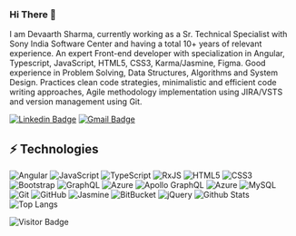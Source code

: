 ### Hi There 👋

I am Devaarth Sharma, currently working as a Sr. Technical Specialist with Sony India Software Center and having a total 10+ years of relevant experience. An expert Front-end developer with specialization in Angular, Typescript, JavaScript, HTML5, CSS3, Karma/Jasmine, Figma. Good experience in Problem Solving, Data Structures, Algorithms and System Design. Practices clean code strategies, minimalistic and efficient code writing approaches, Agile methodology implementation using JIRA/VSTS and version management using Git.

[![Linkedin Badge](https://img.shields.io/badge/-devaarth-blue?style=flat-square&logo=Linkedin&logoColor=white&link=https://www.linkedin.com/in/devaarth/)](https://www.linkedin.com/in/devaarth/)
[![Gmail Badge](https://img.shields.io/badge/-devaarth@gmail.com-c14438?style=flat-square&logo=Gmail&logoColor=white&link=mailto:devaarth@gmail.com)](mailto:devaarth@gmail.com)


## ⚡ Technologies

![Angular](https://img.shields.io/badge/Angular-%23DD0031.svg?style=flat-square&logo=angular)
![JavaScript](https://img.shields.io/badge/-JavaScript-black?style=flat-square&logo=javascript)
![TypeScript](https://img.shields.io/badge/-TypeScript-007ACC?style=flat-square&logo=typescript)
![RxJS](https://img.shields.io/badge/RxJs-%23B7178C.svg?style=flat-square&logo=reactivex)
![HTML5](https://img.shields.io/badge/-HTML5-E34F26?style=flat-square&logo=html5&logoColor=white)
![CSS3](https://img.shields.io/badge/-CSS3-1572B6?style=flat-square&logo=css3)
![Bootstrap](https://img.shields.io/badge/-Bootstrap-563D7C?style=flat-square&logo=bootstrap)
![GraphQL](https://img.shields.io/badge/-GraphQL-E10098?style=flat-square&logo=graphql)
![Azure](https://img.shields.io/badge/azure-%230072C6.svg?style=flat-square&logo=microsoftazure&logoColor=white)
![Apollo GraphQL](https://img.shields.io/badge/-Apollo%20GraphQL-311C87?style=flat-square&logo=apollo-graphql)
![Azure](https://img.shields.io/badge/azure-%230072C6.svg?style=flat-square&logo=microsoftazure)
![MySQL](https://img.shields.io/badge/-MySQL-black?style=flat-square&logo=mysql)
![Git](https://img.shields.io/badge/-Git-black?style=flat-square&logo=git)
![GitHub](https://img.shields.io/badge/-GitHub-181717?style=flat-square&logo=github)
![Jasmine](https://img.shields.io/badge/jasmine-%238A4182.svg?style=flat-square&logo=jasmine)
![BitBucket](https://img.shields.io/badge/-BitBucket-darkblue?style=flat-square&logo=bitbucket)
![jQuery](https://img.shields.io/badge/jquery-%230769AD.svg?style=flat-squarelogo=jquery)
![Github Stats](https://github-readme-stats.vercel.app/api?username=devaarth&count_private=true&show_icons=true&include_all_commits=true)
![Top Langs](https://github-readme-stats.vercel.app/api/top-langs/?username=devaarth&hide=TeX&layout=compact)

![Visitor Badge](https://visitor-badge.laobi.icu/badge?page_id=devaarth)
